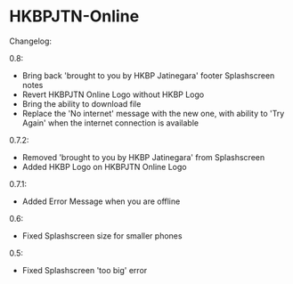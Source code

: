 # HKBPJTN-Online

Changelog:

0.8:
- Bring back 'brought to you by HKBP Jatinegara' footer Splashscreen notes
- Revert HKBPJTN Online Logo without HKBP Logo
- Bring the ability to download file
- Replace the 'No internet' message with the new one, with ability to 'Try Again' when the internet connection is available

0.7.2:
- Removed 'brought to you by HKBP Jatinegara' from Splashscreen
- Added HKBP Logo on HKBPJTN Online Logo

0.7.1:
- Added Error Message when you are offline

0.6:
- Fixed Splashscreen size for smaller phones

0.5:
- Fixed Splashscreen 'too big' error
